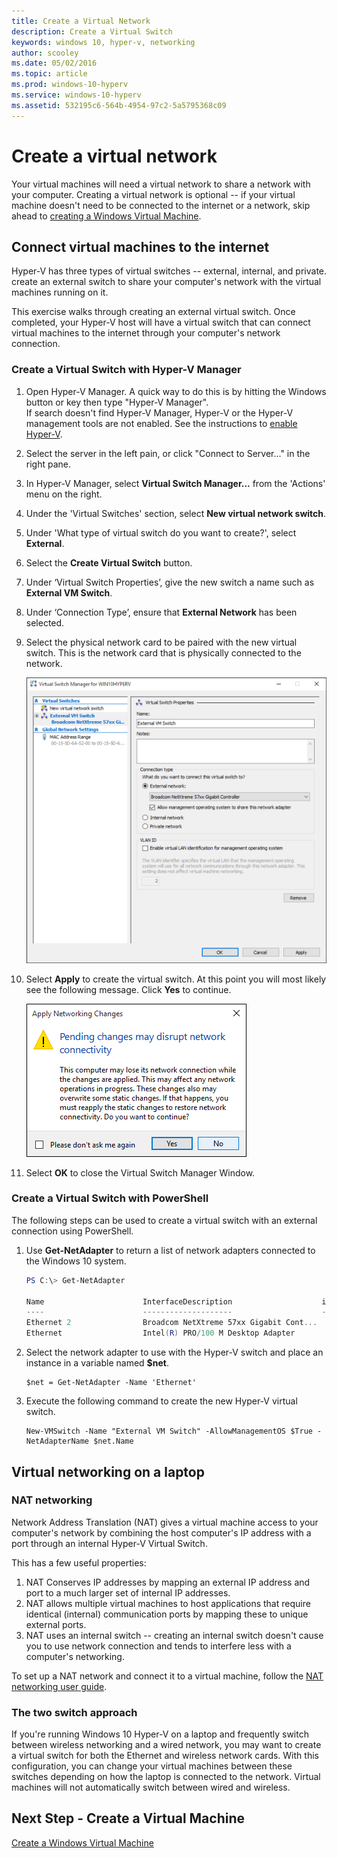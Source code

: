 ```yaml
---
title: Create a Virtual Network 
description: Create a Virtual Switch 
keywords: windows 10, hyper-v, networking
author: scooley
ms.date: 05/02/2016
ms.topic: article
ms.prod: windows-10-hyperv
ms.service: windows-10-hyperv
ms.assetid: 532195c6-564b-4954-97c2-5a5795368c09
---
```


# Create a virtual network

Your virtual machines will need a virtual network to share a network with your computer.  Creating a virtual network is optional -- if your virtual machine doesn't need to be connected to the internet or a network, skip ahead to [creating a Windows Virtual Machine](create-virtual-machine.md).


## Connect virtual machines to the internet

Hyper-V has three types of virtual switches -- external, internal, and private. create an external switch to share your computer's network with the virtual machines running on it.

This exercise walks through creating an external virtual switch. Once completed, your Hyper-V host will have a virtual switch that can  connect virtual machines to the internet through your computer's network connection. 

### Create a Virtual Switch with Hyper-V Manager

1. Open Hyper-V Manager.  A quick way to do this is by hitting the Windows button or key then type "Hyper-V Manager".  
If search doesn't find Hyper-V Manager, Hyper-V or the Hyper-V management tools are not enabled.  See the instructions to [enable Hyper-V](enable-hyper-v.md).

2. Select the server in the left pain, or click "Connect to Server..." in the right pane.

3. In Hyper-V Manager, select **Virtual Switch Manager...** from the 'Actions' menu on the right. 

4. Under the 'Virtual Switches' section, select **New virtual network switch**.

5. Under 'What type of virtual switch do you want to create?', select **External**.

6. Select the **Create Virtual Switch** button.

7. Under ‘Virtual Switch Properties’, give the new switch a name such as **External VM Switch**.

8. Under ‘Connection Type’, ensure that **External Network** has been selected.

9. Select the physical network card to be paired with the new virtual switch. This is the network card that is physically connected to the network.  

	![](media/newSwitch_upd.png)

10. Select **Apply** to create the virtual switch. At this point you will most likely see the following message. Click **Yes** to continue.

	![](media/pen_changes_upd.png)  

11. Select **OK** to close the Virtual Switch Manager Window.


### Create a Virtual Switch with PowerShell

The following steps can be used to create a virtual switch with an external connection using PowerShell. 

1. Use **Get-NetAdapter** to return a list of network adapters connected to the Windows 10 system.

	```powershell
	PS C:\> Get-NetAdapter

	Name                      InterfaceDescription                    ifIndex Status       MacAddress             LinkSpeed
	----                      --------------------                    ------- ------       ----------             ---------
	Ethernet 2                Broadcom NetXtreme 57xx Gigabit Cont...       5 Up           BC-30-5B-A8-C1-7F         1 Gbps
	Ethernet                  Intel(R) PRO/100 M Desktop Adapter            3 Up           00-0E-0C-A8-DC-31        10 Mbps  
	```

2. Select the network adapter to use with the Hyper-V switch and place an instance in a variable named **$net**.

	```
	$net = Get-NetAdapter -Name 'Ethernet'
	```

3. Execute the following command to create the new Hyper-V virtual switch.

	```
	New-VMSwitch -Name "External VM Switch" -AllowManagementOS $True -NetAdapterName $net.Name
	```

## Virtual networking on a laptop

### NAT networking
Network Address Translation (NAT) gives a virtual machine access to your computer's network by combining the host computer's IP address with a port through an internal Hyper-V Virtual Switch.

This has a few useful properties:
1. NAT Conserves IP addresses by mapping an external IP address and port to a much larger set of internal IP addresses. 
2. NAT allows multiple virtual machines to host applications that require identical (internal) communication ports by mapping these to unique external ports.
3. NAT uses an internal switch -- creating an internal switch doesn't cause you to use network connection and tends to interfere less with a computer's networking.

To set up a NAT network and connect it to a virtual machine, follow the [NAT networking user guide](../user-guide/setup-nat-network.md).

### The two switch approach
If you're running Windows 10 Hyper-V on a laptop and frequently switch between wireless networking and a wired network, you may want to create a virtual switch for both the Ethernet and wireless network cards. With this configuration, you can change your virtual machines between these switches depending on how the laptop is connected to the network. Virtual machines will not automatically switch between wired and wireless.


## Next Step - Create a Virtual Machine
[Create a Windows Virtual Machine](create-virtual-machine.md)
